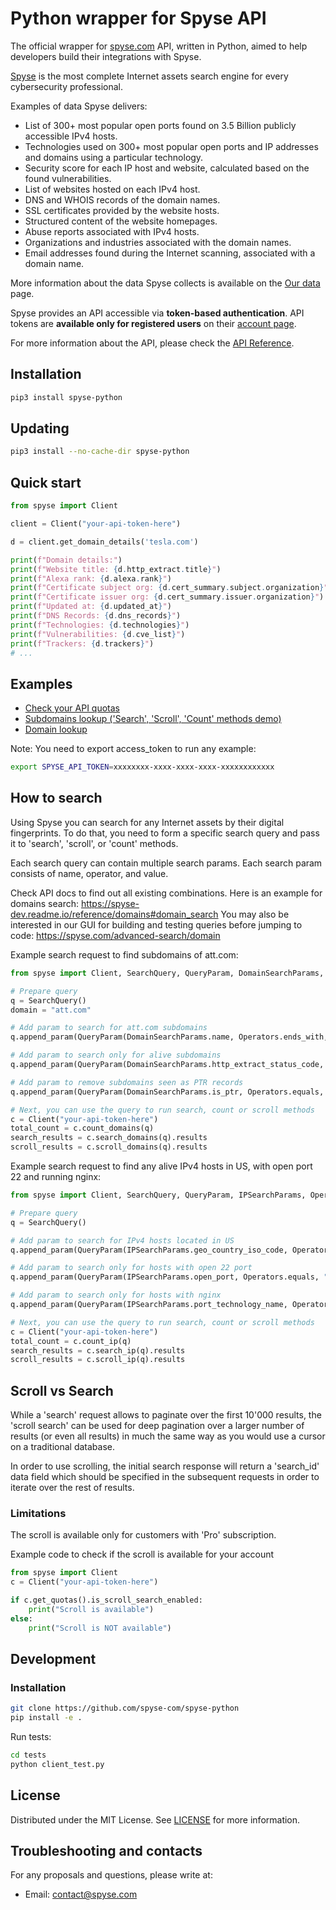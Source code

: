 # Python wrapper for Spyse API

The official wrapper for [spyse.com](https://spyse.com/) API, written in Python, aimed to help developers build their
integrations with Spyse.

[Spyse](https://spyse.com/) is the most complete Internet assets search engine for every cybersecurity
professional.

Examples of data Spyse delivers:

* List of 300+ most popular open ports found on 3.5 Billion publicly accessible IPv4 hosts.
* Technologies used on 300+ most popular open ports and IP addresses and domains using a particular technology.
* Security score for each IP host and website, calculated based on the found vulnerabilities.
* List of websites hosted on each IPv4 host.
* DNS and WHOIS records of the domain names.
* SSL certificates provided by the website hosts.
* Structured content of the website homepages.
* Abuse reports associated with IPv4 hosts.
* Organizations and industries associated with the domain names.
* Email addresses found during the Internet scanning, associated with a domain name.

More information about the data Spyse collects is available on the [Our data](https://spyse.com/our-data) page.

Spyse provides an API accessible via **token-based authentication**.
API tokens are **available only for registered users** on their [account page](https://spyse.com/user).

For more information about the API, please check the [API Reference](https://spyse-dev.readme.io/reference/quick-start).

## Installation

```bash
pip3 install spyse-python
```

## Updating

```bash
pip3 install --no-cache-dir spyse-python
```


## Quick start
```python
from spyse import Client

client = Client("your-api-token-here")

d = client.get_domain_details('tesla.com')

print(f"Domain details:")
print(f"Website title: {d.http_extract.title}")
print(f"Alexa rank: {d.alexa.rank}")
print(f"Certificate subject org: {d.cert_summary.subject.organization}")
print(f"Certificate issuer org: {d.cert_summary.issuer.organization}")
print(f"Updated at: {d.updated_at}")
print(f"DNS Records: {d.dns_records}")
print(f"Technologies: {d.technologies}")
print(f"Vulnerabilities: {d.cve_list}")
print(f"Trackers: {d.trackers}")
# ...

```

## Examples

- [Check your API quotas](https://github.com/spyse-com/spyse-python/tree/main/examples/get_account_quotas.py)
- [Subdomains lookup ('Search', 'Scroll', 'Count' methods demo)](https://github.com/spyse-com/spyse-python/tree/main/examples/subdomains_lookup.py)
- [Domain lookup](https://github.com/spyse-com/spyse-python/tree/main/examples/domain_lookup.py)


Note: You need to export access_token to run any example:
```bash
export SPYSE_API_TOKEN=xxxxxxxx-xxxx-xxxx-xxxx-xxxxxxxxxxxx
```

## How to search
Using Spyse you can search for any Internet assets by their digital fingerprints. To do that, you need to form a specific search query and pass it to 'search', 'scroll', or 'count' methods.

Each search query can contain multiple search params. Each search param consists of name, operator, and value. 

Check API docs to find out all existing combinations. Here is an example for domains search: https://spyse-dev.readme.io/reference/domains#domain_search
You may also be interested in our GUI for building and testing queries before jumping to code: https://spyse.com/advanced-search/domain

Example search request to find subdomains of att.com:
```python
from spyse import Client, SearchQuery, QueryParam, DomainSearchParams, Operators

# Prepare query
q = SearchQuery()
domain = "att.com"

# Add param to search for att.com subdomains
q.append_param(QueryParam(DomainSearchParams.name, Operators.ends_with, '.' + domain))

# Add param to search only for alive subdomains
q.append_param(QueryParam(DomainSearchParams.http_extract_status_code, Operators.equals, "200"))

# Add param to remove subdomains seen as PTR records
q.append_param(QueryParam(DomainSearchParams.is_ptr, Operators.equals, "False"))

# Next, you can use the query to run search, count or scroll methods
c = Client("your-api-token-here")
total_count = c.count_domains(q)
search_results = c.search_domains(q).results
scroll_results = c.scroll_domains(q).results
```

Example search request to find any alive IPv4 hosts in US, with open port 22 and running nginx:
```python
from spyse import Client, SearchQuery, QueryParam, IPSearchParams, Operators

# Prepare query
q = SearchQuery()

# Add param to search for IPv4 hosts located in US
q.append_param(QueryParam(IPSearchParams.geo_country_iso_code, Operators.equals, 'US'))

# Add param to search only for hosts with open 22 port
q.append_param(QueryParam(IPSearchParams.open_port, Operators.equals, "22"))

# Add param to search only for hosts with nginx
q.append_param(QueryParam(IPSearchParams.port_technology_name, Operators.contains, "nginx"))

# Next, you can use the query to run search, count or scroll methods
c = Client("your-api-token-here")
total_count = c.count_ip(q)
search_results = c.search_ip(q).results
scroll_results = c.scroll_ip(q).results
```

## Scroll vs Search
While a 'search' request allows to paginate over the first 10'000 results, the 'scroll search' can be used for deep pagination over a larger number of results (or even all results) in much the same way as you would use a cursor on a traditional database. 

In order to use scrolling, the initial search response will return a 'search_id' data field which should be specified in the subsequent requests in order to iterate over the rest of results.

### Limitations
The scroll is available only for customers with 'Pro' subscription.

Example code to check if the scroll is available for your account
```python
from spyse import Client
c = Client("your-api-token-here")

if c.get_quotas().is_scroll_search_enabled:
    print("Scroll is available")
else:
    print("Scroll is NOT available")
```


## Development

### Installation
```bash
git clone https://github.com/spyse-com/spyse-python
pip install -e .
```


Run tests:
```bash
cd tests
python client_test.py
```

## License

Distributed under the MIT License. See [LICENSE](https://github.com/spyse-com/spyse-python/tree/main/LICENSE.md) for more information.

## Troubleshooting and contacts

For any proposals and questions, please write at:

- Email: [contact@spyse.com](mailto:contact@spyse.com)
